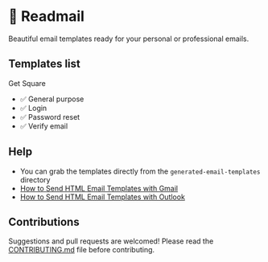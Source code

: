 # 🌟 Readmail

Beautiful email templates ready for your personal or professional emails.

## Templates list

Get Square

- ✅ General purpose
- ✅ Login
- ✅ Password reset
- ✅ Verify email

## Help

- You can grab the templates directly from the `generated-email-templates` directory
- [How to Send HTML Email Templates with Gmail](https://www.youtube.com/watch?v=0PeC_cA94-4)
- [How to Send HTML Email Templates with Outlook](https://www.youtube.com/watch?v=1k3cICh70Ug)

## Contributions

Suggestions and pull requests are welcomed! Please read the [CONTRIBUTING.md](https://github.com/dlcastillop/readmail/blob/main/CONTRIBUTING.md) file before contributing.
